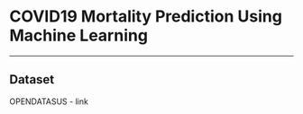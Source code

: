 # COVID19 Mortality Prediction Using Machine Learning
__________________

## Dataset 
OPENDATASUS - link 



